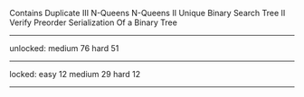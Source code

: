 Contains Duplicate III
N-Queens
N-Queens II
Unique Binary Search Tree II
Verify Preorder Serialization Of a Binary Tree

--------------

unlocked:
medium 76
hard   51

---------------

locked:
easy   12
medium 29
hard   12

---------------